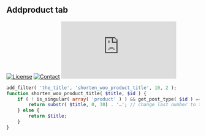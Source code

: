 ## Addproduct tab
[![License](https://img.shields.io/github/license/dedewiweka/snippets?color=brightgreen)](https://github.com/dedewiweka/snippets/blob/main/LICENSE) [![Contact](https://img.shields.io/badge/contact-Dede%20Wiweka-orange)](https://dede.wiweka.com/development) ![File size](https://img.shields.io/github/size/dedewiweka/snippets/Woocommerce/Limit-Title-Length.md) 
```php
add_filter( 'the_title', 'shorten_woo_product_title', 10, 2 );
function shorten_woo_product_title( $title, $id ) {
    if ( ! is_singular( array( 'product' ) ) && get_post_type( $id ) === 'product' && strlen( $title ) > 30 ) {
        return substr( $title, 0, 30) . '…'; // change last number to the number of characters you want
    } else {
        return $title;
    }
}
```
